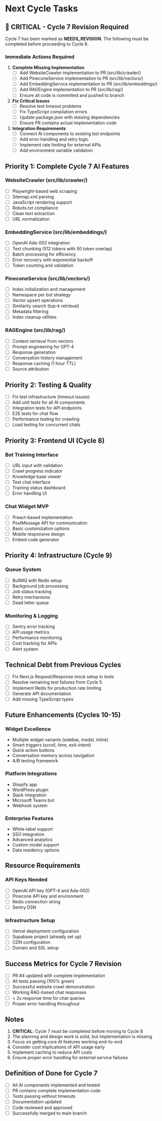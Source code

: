 # Next Cycle Tasks

## 🔴 CRITICAL - Cycle 7 Revision Required
Cycle 7 has been marked as **NEEDS_REVISION**. The following must be completed before proceeding to Cycle 8.

### Immediate Actions Required
1. **Complete Missing Implementation**
   - [ ] Add WebsiteCrawler implementation to PR (src/lib/crawler/)
   - [ ] Add PineconeService implementation to PR (src/lib/vectors/)
   - [ ] Add EmbeddingService implementation to PR (src/lib/embeddings/)
   - [ ] Add RAGEngine implementation to PR (src/lib/rag/)
   - [ ] Ensure all code is committed and pushed to branch

2. **Fix Critical Issues**
   - [ ] Resolve test timeout problems
   - [ ] Fix TypeScript compilation errors
   - [ ] Update package.json with missing dependencies
   - [ ] Ensure PR contains actual implementation code

3. **Integration Requirements**
   - [ ] Connect AI components to existing bot endpoints
   - [ ] Add error handling and retry logic
   - [ ] Implement rate limiting for external APIs
   - [ ] Add environment variable validation

## Priority 1: Complete Cycle 7 AI Features
### WebsiteCrawler (src/lib/crawler/)
- [ ] Playwright-based web scraping
- [ ] Sitemap.xml parsing
- [ ] JavaScript rendering support
- [ ] Robots.txt compliance
- [ ] Clean text extraction
- [ ] URL normalization

### EmbeddingService (src/lib/embeddings/)
- [ ] OpenAI Ada-002 integration
- [ ] Text chunking (512 tokens with 50 token overlap)
- [ ] Batch processing for efficiency
- [ ] Error recovery with exponential backoff
- [ ] Token counting and validation

### PineconeService (src/lib/vectors/)
- [ ] Index initialization and management
- [ ] Namespace per bot strategy
- [ ] Vector upsert operations
- [ ] Similarity search (top-k retrieval)
- [ ] Metadata filtering
- [ ] Index cleanup utilities

### RAGEngine (src/lib/rag/)
- [ ] Context retrieval from vectors
- [ ] Prompt engineering for GPT-4
- [ ] Response generation
- [ ] Conversation history management
- [ ] Response caching (1 hour TTL)
- [ ] Source attribution

## Priority 2: Testing & Quality
- [ ] Fix test infrastructure (timeout issues)
- [ ] Add unit tests for all AI components
- [ ] Integration tests for API endpoints
- [ ] E2E tests for chat flow
- [ ] Performance testing for crawling
- [ ] Load testing for concurrent chats

## Priority 3: Frontend UI (Cycle 8)
### Bot Training Interface
- [ ] URL input with validation
- [ ] Crawl progress indicator
- [ ] Knowledge base viewer
- [ ] Test chat interface
- [ ] Training status dashboard
- [ ] Error handling UI

### Chat Widget MVP
- [ ] Preact-based implementation
- [ ] PostMessage API for communication
- [ ] Basic customization options
- [ ] Mobile responsive design
- [ ] Embed code generator

## Priority 4: Infrastructure (Cycle 9)
### Queue System
- [ ] BullMQ with Redis setup
- [ ] Background job processing
- [ ] Job status tracking
- [ ] Retry mechanisms
- [ ] Dead letter queue

### Monitoring & Logging
- [ ] Sentry error tracking
- [ ] API usage metrics
- [ ] Performance monitoring
- [ ] Cost tracking for APIs
- [ ] Alert system

## Technical Debt from Previous Cycles
- [ ] Fix Next.js Request/Response mock setup in tests
- [ ] Resolve remaining test failures from Cycle 5
- [ ] Implement Redis for production rate limiting
- [ ] Generate API documentation
- [ ] Add missing TypeScript types

## Future Enhancements (Cycles 10-15)
### Widget Excellence
- Multiple widget variants (sidebar, modal, inline)
- Smart triggers (scroll, time, exit-intent)
- Quick action buttons
- Conversation memory across navigation
- A/B testing framework

### Platform Integrations
- Shopify app
- WordPress plugin
- Slack integration
- Microsoft Teams bot
- Webhook system

### Enterprise Features
- White-label support
- SSO integration
- Advanced analytics
- Custom model support
- Data residency options

## Resource Requirements
### API Keys Needed
- [ ] OpenAI API key (GPT-4 and Ada-002)
- [ ] Pinecone API key and environment
- [ ] Redis connection string
- [ ] Sentry DSN

### Infrastructure Setup
- [ ] Vercel deployment configuration
- [ ] Supabase project (already set up)
- [ ] CDN configuration
- [ ] Domain and SSL setup

## Success Metrics for Cycle 7 Revision
- [ ] PR #4 updated with complete implementation
- [ ] All tests passing (100% green)
- [ ] Successful website crawl demonstration
- [ ] Working RAG-based chat responses
- [ ] < 2s response time for chat queries
- [ ] Proper error handling throughout

## Notes
1. **CRITICAL**: Cycle 7 must be completed before moving to Cycle 8
2. The planning and design work is solid, but implementation is missing
3. Focus on getting core AI features working end-to-end
4. Consider cost implications of API usage early
5. Implement caching to reduce API costs
6. Ensure proper error handling for external service failures

## Definition of Done for Cycle 7
- [ ] All AI components implemented and tested
- [ ] PR contains complete implementation code
- [ ] Tests passing without timeouts
- [ ] Documentation updated
- [ ] Code reviewed and approved
- [ ] Successfully merged to main branch
